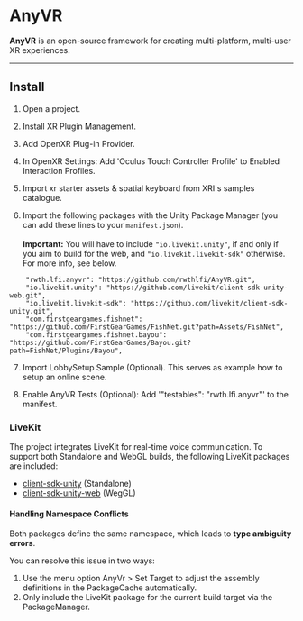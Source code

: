 # AnyVR

**AnyVR** is an open-source framework for creating multi-platform, multi-user XR experiences.

---

## Install

1. Open a project.

2. Install XR Plugin Management.

3. Add OpenXR Plug-in Provider.

4. In OpenXR Settings: Add 'Oculus Touch Controller Profile' to Enabled Interaction Profiles.

5. Import xr starter assets & spatial keyboard from XRI's samples catalogue.

6. Import the following packages with the Unity Package Manager (you can add these lines to your `manifest.json`).
   <br><br>**Important:** You will have to include `"io.livekit.unity"`, if and only if you aim to build for the web, and `"io.livekit.livekit-sdk"` otherwise. For more info, see below.

```
    "rwth.lfi.anyvr": "https://github.com/rwthlfi/AnyVR.git",
    "io.livekit.unity": "https://github.com/livekit/client-sdk-unity-web.git",
    "io.livekit.livekit-sdk": "https://github.com/livekit/client-sdk-unity.git",
    "com.firstgeargames.fishnet": "https://github.com/FirstGearGames/FishNet.git?path=Assets/FishNet",
    "com.firstgeargames.fishnet.bayou": "https://github.com/FirstGearGames/Bayou.git?path=FishNet/Plugins/Bayou",
```


7. Import LobbySetup Sample (Optional).
   This serves as example how to setup an online scene.

8. Enable AnyVR Tests (Optional):
   Add '"testables": "rwth.lfi.anyvr"' to the manifest.

### LiveKit

The project integrates LiveKit for real-time voice communication.
To support both Standalone and WebGL builds, the following LiveKit packages are included:

- [client-sdk-unity](https://github.com/livekit/client-sdk-unity) (Standalone)
- [client-sdk-unity-web](https://github.com/livekit/client-sdk-unity-web) (WegGL)

#### Handling Namespace Conflicts

Both packages define the same namespace, which leads to **type ambiguity errors**.

You can resolve this issue in two ways:

1. Use the menu option AnyVr > Set Target to adjust the assembly definitions in the PackageCache automatically.
2. Only include the LiveKit package for the current build target via the PackageManager.

